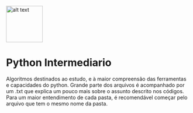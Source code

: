 
<img src="https://camo.githubusercontent.com/3886f4de8cd5d185cc1637bf8f80d0d2492029652b384313fc22d10185dd4ebb/68747470733a2f2f73332e6475616c737461636b2e75732d656173742d322e616d617a6f6e6177732e636f6d2f707974686f6e646f746f72672d6173736574732f6d656469612f636f6d6d756e6974792f6c6f676f732f707974686f6e2d6c6f676f2d6f6e6c792e706e67" 
alt="alt text" data-canonical-src="https://s3.dualstack.us-east-2.amazonaws.com/pythondotorg-assets/media/community/logos/python-logo-only.png"
width="100" height="100"/>
# Python Intermediario
Algoritmos destinados ao estudo, e à maior compreensão das ferramentas e capacidades do python. 
Grande parte dos arquivos é acompanhado por um .txt que explica um pouco mais sobre o assunto descrito nos códigos.
Para um maior entendimento de cada pasta, é recomendável começar pelo arquivo que tem o mesmo nome da pasta.

